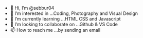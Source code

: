- 👋 Hi, I’m @sebbur04
- 👀 I’m interested in ...Coding, Photography and Visual Design
- 🌱 I’m currently learning ...HTML CSS and Javascript
- 💞️ I’m looking to collaborate on ...Github & VS Code
- 📫 How to reach me ...by sending an email

<!---
sebbur04/sebbur04 is a ✨ special ✨ repository because its `README.md` (this file) appears on your GitHub profile.
You can click the Preview link to take a look at your changes.
--->
